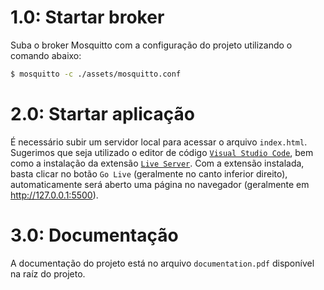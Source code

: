 # 1.0: Startar broker

Suba o broker Mosquitto com a configuração do projeto utilizando o comando abaixo:
```bash
$ mosquitto -c ./assets/mosquitto.conf
```

# 2.0: Startar aplicação

É necessário subir um servidor local para acessar o arquivo `index.html`.
Sugerimos que seja utilizado o editor de código [`Visual Studio Code`](https://code.visualstudio.com/), bem como a instalação da extensão [`Live Server`](https://marketplace.visualstudio.com/items?itemName=ritwickdey.LiveServer).
Com a extensão instalada, basta clicar no botão `Go Live` (geralmente no canto inferior direito), automaticamente será aberto uma página no navegador (geralmente em http://127.0.0.1:5500).

# 3.0: Documentação

A documentação do projeto está no arquivo `documentation.pdf` disponível na raíz do projeto.